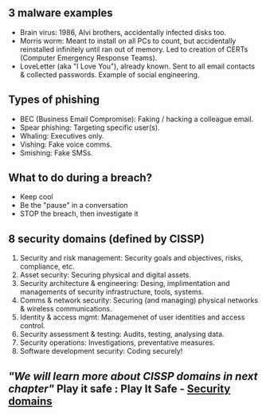 ## 3 malware examples

- Brain virus: 1986, Alvi brothers, accidentally infected disks too.
- Morris worm: Meant to install on all PCs to count, but accidentally reinstalled infinitely until ran out of memory. Led to creation of CERTs (Computer Emergency Response Teams).
- LoveLetter (aka "I Love You"), already known. Sent to all email contacts & collected passwords. Example of social engineering.

## Types of phishing

- BEC (Business Email Compromise): Faking / hacking a colleague email.
- Spear phishing: Targeting specific user(s).
- Whaling: Executives only.
- Vishing: Fake voice comms.
- Smishing: Fake SMSs.

## What to do during a breach?

- Keep cool
- Be the "pause" in a conversation
- STOP the breach, then investigate it

## 8 security domains (defined by CISSP)

1. Security and risk management: Security goals and objectives, risks, compliance, etc.
2. Asset security: Securing physical and digital assets.
3. Security architecture & engineering: Desing, implimentation and managements of security infrastructure, tools, systems.
4. Comms & network security: Securing (and managing) physical networks & wireless communications.
5. Identity & access mgmt: Managemenet of user identities and access control.
6. Security assessment & testing: Audits, testing, analysing data.
7. Security operations: Investigations, preventative measures.
8. Software development security: Coding securely!

## *"We will learn more about CISSP domains in next chapter"* Play it safe : Play It Safe - [Security domains](https://github.com/Cyber-Mehaboob/Google-Cybersecurity-notes-/blob/main/2.%20Play%20It%20Safe%20-%20Manage%20Security%20Risks%20/1.%20Security%20domains.md)
